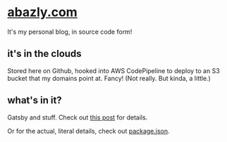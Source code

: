 # [abazly.com](https://abazly.com)

It's my personal blog, in source code form!

## it's in the clouds

Stored here on Github, hooked into AWS CodePipeline to deploy to an S3 bucket that my domains point at. Fancy! (Not really. But kinda, a little.)

## what's in it?

Gatsby and stuff. Check out [this post](src/posts/2020-01-25-firstpostforreal.md) for details.

Or for the actual, literal details, check out [package.json](/package.json).
